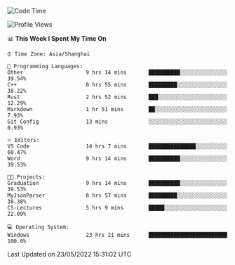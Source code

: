 <!--START_SECTION:waka-->
![Code Time](http://img.shields.io/badge/Code%20Time-48%20hrs%2031%20mins-blue)

![Profile Views](http://img.shields.io/badge/Profile%20Views-81-blue)

📊 **This Week I Spent My Time On** 

```text
⌚︎ Time Zone: Asia/Shanghai

💬 Programming Languages: 
Other                    9 hrs 14 mins       ██████████░░░░░░░░░░░░░░░   39.54% 
C++                      8 hrs 55 mins       █████████░░░░░░░░░░░░░░░░   38.22% 
Rust                     2 hrs 52 mins       ███░░░░░░░░░░░░░░░░░░░░░░   12.29% 
Markdown                 1 hr 51 mins        ██░░░░░░░░░░░░░░░░░░░░░░░   7.93% 
Git Config               13 mins             ░░░░░░░░░░░░░░░░░░░░░░░░░   0.93%

🔥 Editors: 
VS Code                  14 hrs 7 mins       ███████████████░░░░░░░░░░   60.47% 
Word                     9 hrs 14 mins       ██████████░░░░░░░░░░░░░░░   39.53%

🐱‍💻 Projects: 
Graduation               9 hrs 14 mins       ██████████░░░░░░░░░░░░░░░   39.53% 
MyJsonParser             8 hrs 57 mins       █████████░░░░░░░░░░░░░░░░   38.38% 
CS-Lectures              5 hrs 9 mins        █████░░░░░░░░░░░░░░░░░░░░   22.09%

💻 Operating System: 
Windows                  23 hrs 21 mins      █████████████████████████   100.0%

```


 Last Updated on 23/05/2022 15:31:02 UTC
<!--END_SECTION:waka-->